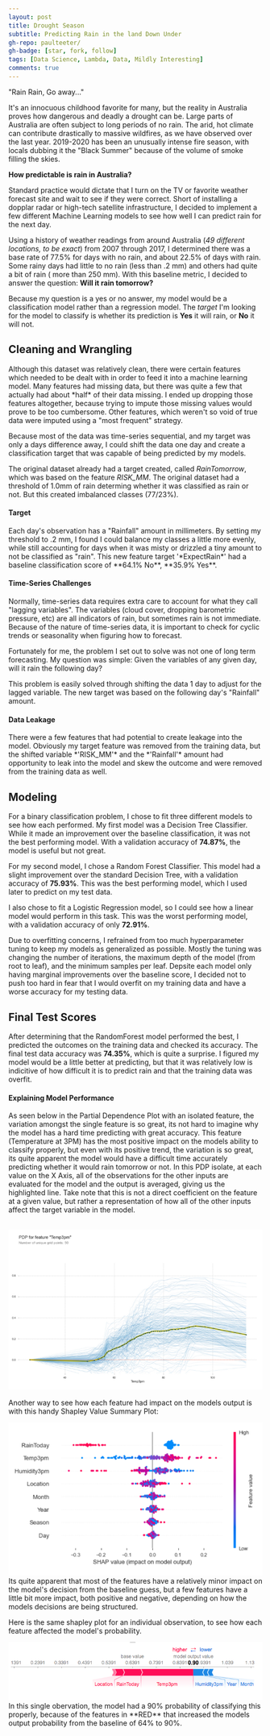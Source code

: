 ```yaml
---
layout: post
title: Drought Season
subtitle: Predicting Rain in the land Down Under
gh-repo: paulteeter/
gh-badge: [star, fork, follow]
tags: [Data Science, Lambda, Data, Mildly Interesting]
comments: true
---
```


"Rain Rain, Go away..."

It's an innocuous childhood favorite for many, but the reality in Australia proves how dangerous and deadly a drought can be. Large parts of Australia are often
subject to long periods of no rain. The arid, hot climate can contribute drastically to massive wildfires, as we have observed over the last year. 2019-2020
has been an unusually intense fire season, with locals dubbing it the "Black Summer" because of the volume of smoke filling the skies.

**How predictable is rain in Australia?**

Standard practice would dictate that I turn on the TV or favorite weather forecast site and wait to see if they were correct.
Short of installing a dopplar radar or high-tech satellite infrastructure, I decided to implement a few different Machine Learning models to see how well I can predict rain for the next day.

Using a history of weather readings from around Australia (*49 different locations, to be exact*) from 2007 through 2017, I determined there was a base rate of 77.5% for days with no rain, and about 22.5% of days with rain. Some rainy days had little to no rain (less than .2 mm) and others had quite a bit of rain ( more than 250 mm). With this baseline metric, I decided to answer the question: **Will it rain tomorrow?**

Because my question is a yes or no answer, my model would be a classification model rather than a regression model. The *target* I'm looking for the model to classify is whether its prediction is **Yes** it will rain, or **No** it will not.

<h2>Cleaning and Wrangling</h2>
Although this dataset was relatively clean, there were certain features which needed to be dealt with in order to feed it into a machine learning model. Many features had missing data, but there was quite a few that actually had about *half* of their data missing. I ended up dropping those features altogether, because trying to impute those missing values would prove to be too cumbersome. Other features, which weren't so void of true data were imputed using a "most frequent" strategy. 

Because most of the data was time-series sequential, and my target was only a days difference away, I could shift the data one day and create a classification target that was capable of being predicted by my models. 

The original dataset already had a target created, called *RainTomorrow*, which was based on the feature *RISK_MM*. The original dataset had a threshold of 1.0mm of rain determing whether it was classified as rain or not. But this created imbalanced classes (77/23%). 

<h4>Target</h4>
Each day's observation has a "Rainfall" amount in millimeters. By setting my threshold to .2 mm, I found I could balance my classes a little more evenly, while still accounting for days when it was misty or drizzled a tiny amount to not be classified as "rain". This new feature target '*ExpectRain*' had a baseline classification score of **64.1% No**,  **35.9% Yes**. 


<h4>Time-Series Challenges</h4>
Normally, time-series data requires extra care to account for what they call "lagging variables". The variables (cloud cover, dropping barometric pressure, etc) are all indicators of rain, but sometimes rain is not immediate. Because of the nature of time-series data, it is important to check for cyclic trends or seasonality when figuring how to forecast. 

Fortunately for me, the problem I set out to solve was not one of long term forecasting. My question was simple: Given the variables of any given day, will it rain the following day?

This problem is easily solved through shifting the data 1 day to adjust for the lagged variable. The new target was based on the following day's "Rainfall" amount.

<h4>Data Leakage</h4>
There were a few features that had potential to create leakage into the model. Obviously my target feature was removed from the training data, but the shifted variable *'RISK_MM'* and the *'Rainfall'* amount had opportunity to leak into the model and skew the outcome and were removed from the training data as well.

<h2>Modeling</h2>

For a binary classification problem, I chose to fit three different models to see how each performed. My first model was a Decision Tree Classifier. While it made an improvement over the baseline classification, it was not the best performing model. With a validation accuracy of **74.87%**, the model is useful but not great.

For my second model, I chose a Random Forest Classifier. This model had a slight improvement over the standard Decision Tree, with a validation accuracy of **75.93%**. This was the best performing model, which I used later to predict on my test data.

I also chose to fit a Logistic Regression model, so I could see how a linear model would perform in this task. This was the worst performing model, with a validation accuracy of only **72.91%**. 

Due to overfitting concerns, I refrained from too much hyperparameter tuning to keep my models as generalized as possible. Mostly the tuning was changing the number of iterations, the maximum depth of the model (from root to leaf), and the minimum samples per leaf. Depsite each model only having marginal improvements over the baseline score, I decided not to push too hard in fear that I would overfit on my training data and have a worse accuracy for my testing data.


<h2>Final Test Scores</h2>

After determining that the RandomForest model performed the best, I predicted the outcomes on the training data and checked its accuracy. The final test data accuracy was **74.35%**, which is quite a surprise. I figured my model would be a little better at predicting, but that it was relatively low is indicitive of how difficult it is to predict rain and that the training data was overfit.


<h4>Explaining Model Performance</h4>

As seen below in the Partial Dependence Plot with an isolated feature, the variation amongst the single feature is so great, its not hard to imagine why the model has a hard time predicting with great accuracy. This feature (Temperature at 3PM) has the most positive impact on the models ability to classify properly, but even with its positive trend, the variation is so great, its quite apparent the model would have a difficult time accurately predicting whether it would rain tomorrow or not. In this PDP isolate, at each value on the X Axis, all of the observations for the other inputs are evaluated for the model and the output is averaged, giving us the highlighted line.
Take note that this is not a direct coefficient on the feature at a given value, but rather a representation of how all of the other inputs affect the target variable in the model.
<br /><br />
<div id="wrapper">
  <div class="container">
    <img class="image" src="/assets/img/PDP_Isolate.png" alt="PDP Isolate" />
  </div>
</div>
  
Another way to see how each feature had impact on the models output is with this handy Shapley Value Summary Plot: <br />
<div id="wrapper">
  <div class="container">
      <img class="image" src="/assets/img/shap_summary.png" alt="Shapley Value Summary Plot" />
  </div>
</div>
Its quite apparent that most of the features have a relatively minor impact on the model's decision from the baseline guess, but a few features have a little bit more impact, both positive and negative, depending on how the models decisions are being structured.


Here is the same shapley plot for an individual observation, to see how each feature affected the model's probability.
<div id="wrapper">
  <div class="container">
      <img class="image" src="/assets/img/ind_shap_plot.png" alt="Shapley Forceplot for Individual Observation" />
  </div>
</div>
In this single obervation, the model had a 90% probability of classifying this properly, because of the features in **RED** that increased the models output probability from the baseline of 64% to 90%.

